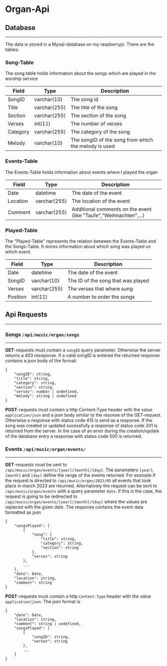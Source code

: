 # Organ-Api

## Database
---
The data is stored in a Mysql-database on my raspberrypi. There are the tables:

### Song-Table
The song table holds information about the songs which are played in the worship service

| Field    | Type         | Description                                          |
| -------- | ------------ | ---------------------------------------------------- |
| SongID   | varchar(10)  | The song id                                          |
| Title    | varchar(255) | The title of the song                                |
| Section  | varchar(255) | The section of the song                              |
| Verses   | int(11)      | The number of verses                                 |
| Category | varchar(255) | The category of the song                             |
| Melody   | varchar(10)  | The songID of the song from which the melody is used |

### Events-Table
The Events-Table holds information about events where I played the organ

| Field    | Type         | Description                                                       |
| -------- | ------------ | ----------------------------------------------------------------- |
| Date     | datetime     | The date of the event                                             |
| Location | varchar(255) | The location of the event                                         |
| Comment  | varchar(255) | Additional comments on the event (like "Taufe","Weihnachten",...) |

### Played-Table
The "Played-Table" represents the relation between the Events-Table and the Songs-Table. It stores information about which song was played on which event.

| Field    | Type         | Description                        |
| -------- | ------------ | ---------------------------------- |
| Date     | datetime     | The date of the event              |
| SongID   | varchar(10)  | The ID of the song that was played |
| Verses   | varchar(255) | The verses that where sung         |
| Position | int(11)      | A number to order the songs        |

## Api Requests
---

### Songs ```/api/music/organ/songs```
---
**GET**-requests must contain a ```songID``` query parameter. Otherwise the server returns a 403 resoponse. If a valid songID is entered the returned response contains a json body of the format:
```
{
    "songID": string,
    "title": string,
    "category": string,
    "section": string,
    "verses": number | undefined,
    "melody": string | undefined
}
```

**POST**-requests must contain a http Content-Type header with the value ```application/json``` and a json body similar to the resonse of the GET-request. Otherwise a response with status code 415 is send as a response. If the song was created or updated sucessfully a response of status code 201 is returned from the server. In the case of an error during the creation/update of the database entry a response with status code 500 is returned.

### Events ```/api/music/organ/events/```
---
**GET**-requests must be sent to ```/api/music/organ/events/[year]/[month]/[day]```. The parameters ```[year]```, ```[month]``` and ```[day]``` define the range of the events returned. For example if the request is directed to ```/api/music/organ/2023/05``` all events that took place in march 2023 are returned.
Alternatively the request can be sent to ```/api/music/organ/events``` with a query parameter ```date```. If this is the case, the request is going to be redirected to ```/api/music/organ/events/[year]/[month]/[day]``` where the values are replaced with the given date. The response contains the event data formatted as json

```
{
    "songsPlayed": [
        {
            "song": {
                "title": string,
                "category": string,
                "section": string
            },
            "verses": string
        },
        ...
    ],
    "date": Date,
    "location": string,
    "comment": string
}
```

**POST**-requests must contain a http ```Content-Type``` header with the value ```application/json```. The json format is
```
{
    "date": Date,
    "location": string,
    "comment": string | undefined,
    "songsPlayed": [
        {
            "songID": string,
            "verses": string
        },
        ...
    ]
}
```
